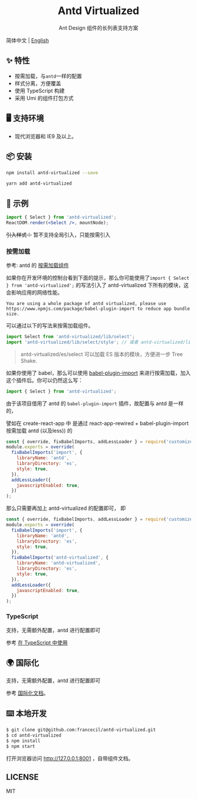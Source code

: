 <h1 align="center">Antd Virtualized</h1>
<div align="center">

Ant Design 组件的长列表支持方案

</div>

简体中文 | [English](./README-en_US.md)

## ✨ 特性

- 按需加载，与`antd`一样的配置
- 样式分离，方便覆盖
- 使用 TypeScript 构建
- 采用 Umi 的组件打包方式

## 🖥 支持环境

- 现代浏览器和 IE9 及以上。
  
## 📦 安装

```bash
npm install antd-virtualized --save
```

```bash
yarn add antd-virtualized
```

## 🔨 示例

```jsx
import { Select } from 'antd-virtualized';
ReactDOM.render(<Select />, mountNode);
```

~~引入样式：~~
暂不支持全局引入，只能按需引入


### 按需加载

参考: antd 的 [按需加载组件](https://ant.design/docs/react/getting-started-cn#按需加载)

如果你在开发环境的控制台看到下面的提示，那么你可能使用了`import { Select } from 'antd-virtualized';` 的写法引入了 antd-virtualized 下所有的模块，这会影响应用的网络性能。
```
You are using a whole package of antd virtualized, please use https://www.npmjs.com/package/babel-plugin-import to reduce app bundle size.
```
可以通过以下的写法来按需加载组件。

```jsx
import Select from 'antd-virtualized/lib/select';
import 'antd-virtualized/lib/select/style'; // 或者 antd-virtualized/lib/select/style/css 加载 css 文件
```
> antd-virtualized/es/select 可以加载 ES 版本的模块，方便进一步 Tree Shake.

如果你使用了 babel，那么可以使用 [babel-plugin-import](https://github.com/ant-design/babel-plugin-import) 来进行按需加载，加入这个插件后。你可以仍然这么写：

```jsx
import { Select } from 'antd-virtualized';
```

由于该项目借用了 antd 的 `babel-plugin-import` 插件，故配置与 antd 是一样的，

譬如在 create-react-app 中 是通过 react-app-rewired + babel-plugin-import 按需加载 antd (以及less)) 的 
```js
const { override, fixBabelImports, addLessLoader } = require('customize-cra');
module.exports = override(
  fixBabelImports('import', {
    libraryName: 'antd',
    libraryDirectory: 'es',
    style: true,
  }),
  addLessLoader({
    javascriptEnabled: true,
  })
);
```

那么只需要再加上 antd-virtualized 的配置即可， 即
```js
const { override, fixBabelImports, addLessLoader } = require('customize-cra');
module.exports = override(
  fixBabelImports('import', {
    libraryName: 'antd',
    libraryDirectory: 'es',
    style: true,
  }),
  fixBabelImports('antd-virtualized', {
    libraryName: 'antd-virtualized',
    libraryDirectory: 'es',
    style: true,
  }),
  addLessLoader({
    javascriptEnabled: true,
  })
);
```
### TypeScript

支持，无需额外配置，antd 进行配置即可

参考 [在 TypeScript 中使用](https://ant.design/docs/react/use-in-typescript-cn)

## 🌍 国际化

支持，无需额外配置，antd 进行配置即可

参考 [国际化文档](http://ant.design/docs/react/i18n-cn)。

## ⌨️ 本地开发

```bash
$ git clone git@github.com:francecil/antd-virtualized.git
$ cd antd-virtualized
$ npm install
$ npm start
```

打开浏览器访问 http://127.0.0.1:8001 ，自带组件文档。

## LICENSE

MIT

